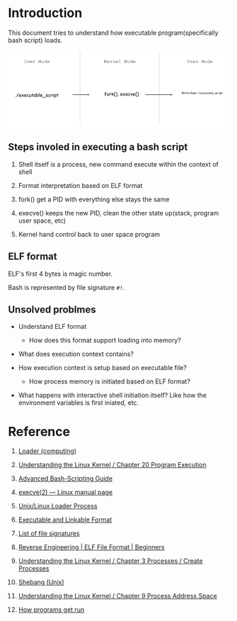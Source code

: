# Introduction

This document tries to understand how executable program(specifically bash script) loads.

![execve()](./systemcall-execve.png)

## Steps involed in executing a bash script 

1. Shell itself is a process, new command execute within the context of shell

2. Format interpretation based on ELF format

3. fork() get a PID with everything else stays the same

4. execve() keeps the new PID, clean the other state up(stack, program user space, etc)

5. Kernel hand control back to user space program


## ELF format 

ELF's first 4 bytes is magic number.

Bash is represented by file signature `#!`.

## Unsolved problmes

- Understand ELF format

  - How does this format support loading into memory?

- What does execution context contains?

- How execution context is setup based on executable file?

  - How process memory is initiated based on ELF format?

- What happens with interactive shell initiation itself? Like how the environment variables is first iniated, etc.



# Reference

1. [Loader (computing)](https://en.wikipedia.org/wiki/Loader_(computing))

2. [Understanding the Linux Kernel / Chapter 20 Program Execution ](https://doc.lagout.org/operating%20system%20/linux/Understanding%20Linux%20Kernel.pdf)

3. [Advanced Bash-Scripting Guide](https://tldp.org/LDP/abs/html/)

4. [execve(2) — Linux manual page](https://man7.org/linux/man-pages/man2/execve.2.html)

5. [Unix/Linux Loader Process](https://unix.stackexchange.com/questions/50335/unix-linux-loader-process#answer-50346)

6. [Executable and Linkable Format](https://en.wikipedia.org/wiki/Executable_and_Linkable_Format#File_layout)

7. [List of file signatures](https://en.wikipedia.org/wiki/List_of_file_signatures)

8. [Reverse Engineering | ELF File Format | Beginners](https://www.youtube.com/watch?v=OBDuoqyZ4UA&t=66s)

9. [Understanding the Linux Kernel / Chapter 3 Processes / Create Processes](https://doc.lagout.org/operating%20system%20/linux/Understanding%20Linux%20Kernel.pdf)

10. [Shebang (Unix)](https://en.wikipedia.org/wiki/Shebang_(Unix))

11. [Understanding the Linux Kernel / Chapter 9 Process Address Space ](https://doc.lagout.org/operating%20system%20/linux/Understanding%20Linux%20Kernel.pdf)

12. [How programs get run](https://lwn.net/Articles/630727/)
